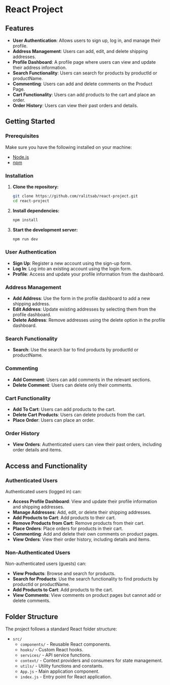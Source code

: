 # React Project

## Features

- **User Authentication**: Allows users to sign up, log in, and manage their profile.
- **Address Management**: Users can add, edit, and delete shipping addresses.
- **Profile Dashboard**: A profile page where users can view and update their address information.
- **Search Functionality**: Users can search for products by productId or productName.
- **Commenting**: Users can add and delete comments on the Product Page.
- **Cart Functionality**: Users can add products to the cart and place an order.
- **Order History**: Users can view their past orders and details.

## Getting Started

### Prerequisites

Make sure you have the following installed on your machine:

- [Node.js](https://nodejs.org/)
- [npm](https://www.npmjs.com/)

### Installation

1. **Clone the repository:**

    ```bash
    git clone https://github.com/ralitsab/react-project.git
    cd react-project
    ```

2. **Install dependencies:**

    ```bash
    npm install
    ```

3. **Start the development server:**

    ```bash
    npm run dev
    ```

### User Authentication

- **Sign Up**: Register a new account using the sign-up form.
- **Log In**: Log into an existing account using the login form.
- **Profile**: Access and update your profile information from the dashboard.

### Address Management

- **Add Address**: Use the form in the profile dashboard to add a new shipping address.
- **Edit Address**: Update existing addresses by selecting them from the profile dashboard.
- **Delete Address**: Remove addresses using the delete option in the profile dashboard.

### Search Functionality

- **Search**: Use the search bar to find products by productId or productName.

### Commenting

- **Add Comment**: Users can add comments in the relevant sections.
- **Delete Comment**: Users can delete only their comments.

### Cart Functionality
- **Add To Cart**: Users can add products to the cart.
- **Delete Cart Products**: Users can delete products from the cart.
- **Place Order**: Users can place an order.

### Order History

- **View Orders**: Authenticated users can view their past orders, including order details and items.

## Access and Functionality

### Authenticated Users

Authenticated users (logged in) can:

- **Access Profile Dashboard**: View and update their profile information and shipping addresses.
- **Manage Addresses**: Add, edit, or delete their shipping addresses.
- **Add Products to Cart**: Add products to their cart.
- **Remove Products from Cart**: Remove products from their cart.
- **Place Orders**: Place orders for products in their cart.
- **Commenting**: Add and delete their own comments on product pages.
- **View Orders**: View their order history, including details and items.

### Non-Authenticated Users

Non-authenticated users (guests) can:

- **View Products**: Browse and search for products.
- **Search for Products**: Use the search functionality to find products by productId or productName.
- **Add Products to Cart**: Add products to the cart.
- **View Comments**: View comments on product pages but cannot add or delete comments.

## Folder Structure

The project follows a standard React folder structure:

- `src/`
  - `components/` - Reusable React components.
  - `hooks/` - Custom React hooks.
  - `services/` - API service functions.
  - `context/` - Context providers and consumers for state management.
  - `utils/` - Utility functions and constants.
  - `App.js` - Main application component.
  - `index.js` - Entry point for React application.
